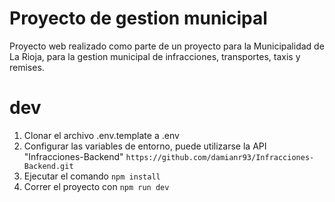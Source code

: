 # Proyecto de gestion municipal

Proyecto web realizado como parte de un proyecto para la Municipalidad de La Rioja, para la gestion municipal de infracciones, transportes, taxis y remises.

# dev
1. Clonar el archivo .env.template a .env
2. Configurar las variables de entorno, puede utilizarse la API "Infracciones-Backend" ``` https://github.com/damianr93/Infracciones-Backend.git ```
3. Ejecutar el comando ```npm install```
4. Correr el proyecto con ```npm run dev```

